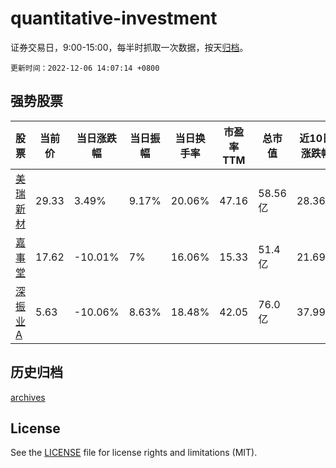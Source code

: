 # quantitative-investment

证券交易日，9:00-15:00，每半时抓取一次数据，按天[归档](archives)。

`更新时间：2022-12-06 14:07:14 +0800`

## 强势股票

|股票|当前价|当日涨跌幅|当日振幅|当日换手率|市盈率TTM|总市值|近10日涨跌幅|
|----|----|----|----|----|----|----|----|
|[美瑞新材](https://xueqiu.com/S/SZ300848)|29.33|3.49%|9.17%|20.06%|47.16|58.56亿|28.36%|
|[嘉事堂](https://xueqiu.com/S/SZ002462)|17.62|-10.01%|7%|16.06%|15.33|51.4亿|21.69%|
|[深振业A](https://xueqiu.com/S/SZ000006)|5.63|-10.06%|8.63%|18.48%|42.05|76.0亿|37.99%|

## 历史归档

[archives](archives)

## License

See the [LICENSE](LICENSE) file for license rights and limitations (MIT).